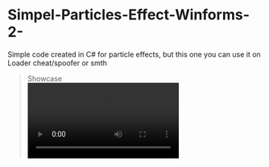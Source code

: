 # Simpel-Particles-Effect-Winforms-2-
Simple code created in C# for particle effects, but this one you can use it on Loader cheat/spoofer or smth

> Showcase </br>
![image img](/showcase.mkv) </br>
